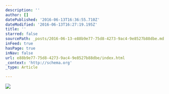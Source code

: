 ```yaml
---
description: ''
author: []
datePublished: '2016-06-13T16:36:55.710Z'
dateModified: '2016-06-13T16:27:19.195Z'
title: ''
starred: false
sourcePath: _posts/2016-06-13-e88b9e77-75d8-4273-9ac4-9e8527b88dbe.md
inFeed: true
hasPage: true
inNav: false
url: e88b9e77-75d8-4273-9ac4-9e8527b88dbe/index.html
_context: 'http://schema.org'
_type: Article

---
```

![](https://the-grid-user-content.s3-us-west-2.amazonaws.com/37020af2-3fb7-4094-9332-5078b4684b6e.jpg)
